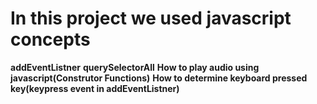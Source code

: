  # In this project we used javascript concepts <br>

 <b>addEventListner</b>
 <b>querySelectorAll</b>
 <b>How to play audio using javascript(Construtor Functions)</b>
 <b>How to determine keyboard pressed key(keypress event in addEventListner)</b>


